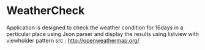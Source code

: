 # WeatherCheck

Application is designed to check the weather condition for 16days in a perticular place using Json parser and display the results using listview with viewholder pattern 
src : http://openweathermap.org/
